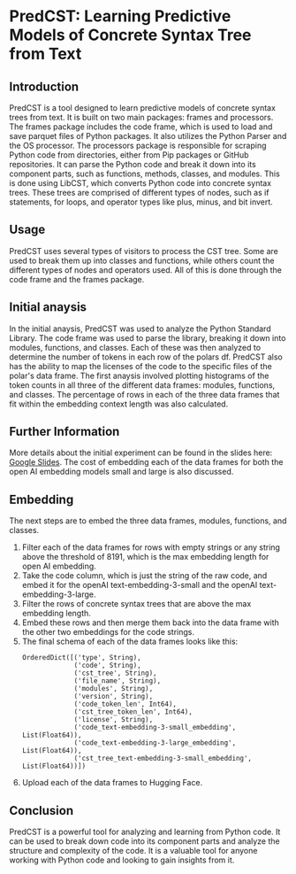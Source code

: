 # PredCST: Learning Predictive Models of Concrete Syntax Tree from Text

## Introduction
PredCST is a tool designed to learn predictive models of concrete syntax trees from text. It is built on two main packages: frames and processors. The frames package includes the code frame, which is used to load and save parquet files of Python packages. It also utilizes the Python Parser and the OS processor. The processors package is responsible for scraping Python code from directories, either from Pip packages or GitHub repositories. It can parse the Python code and break it down into its component parts, such as functions, methods, classes, and modules. This is done using LibCST, which converts Python code into concrete syntax trees. These trees are comprised of different types of nodes, such as if statements, for loops, and operator types like plus, minus, and bit invert.

## Usage
PredCST uses several types of visitors to process the CST tree. Some are used to break them up into classes and functions, while others count the different types of nodes and operators used. All of this is done through the code frame and the frames package.

## Initial anaysis
In the initial anaysis, PredCST was used to analyze the Python Standard Library. The code frame was used to parse the library, breaking it down into modules, functions, and classes. Each of these was then analyzed to determine the number of tokens in each row of the polars df. PredCST also has the ability to map the licenses of the code to the specific files of the polar's data frame. The first anaysis involved plotting histograms of the token counts in all three of the different data frames: modules, functions, and classes. The percentage of rows in each of the three data frames that fit within the embedding context length was also calculated.

## Further Information
More details about the initial experiment can be found in the slides here: [Google Slides](https://docs.google.com/presentation/d/1YyTfzS9lA0SfWUzGDala4u9vkA2w8-uwmyjGlAvaR2M/edit?usp=sharing). The cost of embedding each of the data frames for both the open AI embedding models small and large is also discussed.

## Embedding
The next steps are to embed the three data frames, modules, functions, and classes. 
1. Filter each of the data frames for rows with empty strings or any string above the threshold of 8191, which is the max embedding length for open AI embedding.
2. Take the code column, which is just the string of the raw code, and embed it for the openAI text-embedding-3-small and the openAI text-embedding-3-large.
3. Filter the rows of concrete syntax trees that are above the max embedding length.
4. Embed these rows and then merge them back into the data frame with the other two embeddings for the code strings.
5. The final schema of each of the data frames looks like this: 
   ```
   OrderedDict([('type', String),
                ('code', String),
                ('cst_tree', String),
                ('file_name', String),
                ('modules', String),
                ('version', String),
                ('code_token_len', Int64),
                ('cst_tree_token_len', Int64),
                ('license', String),
                ('code_text-embedding-3-small_embedding', List(Float64)),
                ('code_text-embedding-3-large_embedding', List(Float64)),
                ('cst_tree_text-embedding-3-small_embedding', List(Float64))])
   ```
6. Upload each of the data frames to Hugging Face.

## Conclusion
PredCST is a powerful tool for analyzing and learning from Python code. It can be used to break down code into its component parts and analyze the structure and complexity of the code. It is a valuable tool for anyone working with Python code and looking to gain insights from it.



